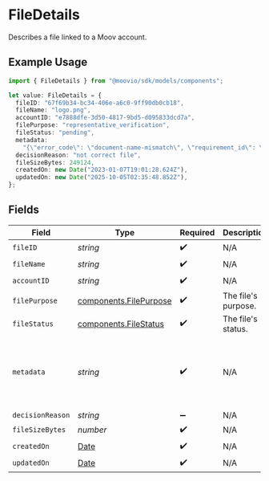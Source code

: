 # FileDetails

Describes a file linked to a Moov account.

## Example Usage

```typescript
import { FileDetails } from "@moovio/sdk/models/components";

let value: FileDetails = {
  fileID: "67f69b34-bc34-406e-a6c0-9ff90db0cb18",
  fileName: "logo.png",
  accountID: "e7888dfe-3d50-4817-9bd5-d095833dcd7a",
  filePurpose: "representative_verification",
  fileStatus: "pending",
  metadata:
    "{\"error_code\": \"document-name-mismatch\", \"requirement_id\": \"document.individual.verification\", \"representative_id\": \"c63ab175-251d-497e-a267-7346d087e180\", \"comment\": \"testing comment\"",
  decisionReason: "not correct file",
  fileSizeBytes: 249124,
  createdOn: new Date("2023-01-07T19:01:28.624Z"),
  updatedOn: new Date("2025-10-05T02:35:48.852Z"),
};
```

## Fields

| Field                                                                                                                                                                                    | Type                                                                                                                                                                                     | Required                                                                                                                                                                                 | Description                                                                                                                                                                              | Example                                                                                                                                                                                  |
| ---------------------------------------------------------------------------------------------------------------------------------------------------------------------------------------- | ---------------------------------------------------------------------------------------------------------------------------------------------------------------------------------------- | ---------------------------------------------------------------------------------------------------------------------------------------------------------------------------------------- | ---------------------------------------------------------------------------------------------------------------------------------------------------------------------------------------- | ---------------------------------------------------------------------------------------------------------------------------------------------------------------------------------------- |
| `fileID`                                                                                                                                                                                 | *string*                                                                                                                                                                                 | :heavy_check_mark:                                                                                                                                                                       | N/A                                                                                                                                                                                      |                                                                                                                                                                                          |
| `fileName`                                                                                                                                                                               | *string*                                                                                                                                                                                 | :heavy_check_mark:                                                                                                                                                                       | N/A                                                                                                                                                                                      | logo.png                                                                                                                                                                                 |
| `accountID`                                                                                                                                                                              | *string*                                                                                                                                                                                 | :heavy_check_mark:                                                                                                                                                                       | N/A                                                                                                                                                                                      |                                                                                                                                                                                          |
| `filePurpose`                                                                                                                                                                            | [components.FilePurpose](../../models/components/filepurpose.md)                                                                                                                         | :heavy_check_mark:                                                                                                                                                                       | The file's purpose.                                                                                                                                                                      | representative_verification                                                                                                                                                              |
| `fileStatus`                                                                                                                                                                             | [components.FileStatus](../../models/components/filestatus.md)                                                                                                                           | :heavy_check_mark:                                                                                                                                                                       | The file's status.                                                                                                                                                                       | pending                                                                                                                                                                                  |
| `metadata`                                                                                                                                                                               | *string*                                                                                                                                                                                 | :heavy_check_mark:                                                                                                                                                                       | N/A                                                                                                                                                                                      | {"error_code": "document-name-mismatch", "requirement_id": "document.individual.verification", "representative_id": "c63ab175-251d-497e-a267-7346d087e180", "comment": "testing comment" |
| `decisionReason`                                                                                                                                                                         | *string*                                                                                                                                                                                 | :heavy_minus_sign:                                                                                                                                                                       | N/A                                                                                                                                                                                      | not correct file                                                                                                                                                                         |
| `fileSizeBytes`                                                                                                                                                                          | *number*                                                                                                                                                                                 | :heavy_check_mark:                                                                                                                                                                       | N/A                                                                                                                                                                                      |                                                                                                                                                                                          |
| `createdOn`                                                                                                                                                                              | [Date](https://developer.mozilla.org/en-US/docs/Web/JavaScript/Reference/Global_Objects/Date)                                                                                            | :heavy_check_mark:                                                                                                                                                                       | N/A                                                                                                                                                                                      |                                                                                                                                                                                          |
| `updatedOn`                                                                                                                                                                              | [Date](https://developer.mozilla.org/en-US/docs/Web/JavaScript/Reference/Global_Objects/Date)                                                                                            | :heavy_check_mark:                                                                                                                                                                       | N/A                                                                                                                                                                                      |                                                                                                                                                                                          |